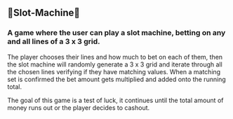 ## 🎰Slot-Machine🎰
### A game where the user can play a slot machine, betting on any and all lines of a 3 x 3 grid.
The player chooses their lines and how much to bet on each of them, then the slot machine will randomly generate a 3 x 3 grid and 
iterate through all the chosen lines verifying if they have matching values.
When a matching set is confirmed the bet amount gets multiplied and added onto the running total. 

The goal of this game is a test of luck, it continues until the total amount of money runs out or the player decides to cashout.
